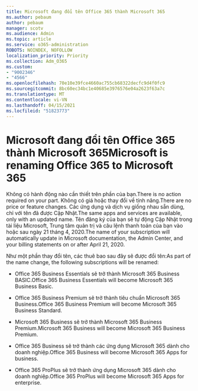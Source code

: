 ```yaml
---
title: Microsoft đang đổi tên Office 365 thành Microsoft 365
ms.author: pebaum
author: pebaum
manager: scotv
ms.audience: Admin
ms.topic: article
ms.service: o365-administration
ROBOTS: NOINDEX, NOFOLLOW
localization_priority: Priority
ms.collection: Adm_O365
ms.custom:
- "9002346"
- "4566"
ms.openlocfilehash: 70e10e39fce4660ac755cb68322decfc9d4f0fc9
ms.sourcegitcommit: 8bc60ec34bc1e40685e3976576e04a2623f63a7c
ms.translationtype: MT
ms.contentlocale: vi-VN
ms.lasthandoff: 04/15/2021
ms.locfileid: "51823773"
---
```

# <a name="microsoft-is-renaming-office-365-to-microsoft-365"></a><span data-ttu-id="0d093-102">Microsoft đang đổi tên Office 365 thành Microsoft 365</span><span class="sxs-lookup"><span data-stu-id="0d093-102">Microsoft is renaming Office 365 to Microsoft 365</span></span>

<span data-ttu-id="0d093-103">Không có hành động nào cần thiết trên phần của bạn.</span><span class="sxs-lookup"><span data-stu-id="0d093-103">There is no action required on your part.</span></span> <span data-ttu-id="0d093-104">Không có giá hoặc thay đổi về tính năng.</span><span class="sxs-lookup"><span data-stu-id="0d093-104">There are no price or feature changes.</span></span> <span data-ttu-id="0d093-105">Các ứng dụng và dịch vụ giống nhau sẵn dùng, chỉ với tên đã được Cập Nhật.</span><span class="sxs-lookup"><span data-stu-id="0d093-105">The same apps and services are available, only with an updated name.</span></span> <span data-ttu-id="0d093-106">Tên đăng ký của bạn sẽ tự động Cập Nhật trong tài liệu Microsoft, Trung tâm quản trị và câu lệnh thanh toán của bạn vào hoặc sau ngày 21 tháng 4, 2020.</span><span class="sxs-lookup"><span data-stu-id="0d093-106">The name of your subscription will automatically update in Microsoft documentation, the Admin Center, and your billing statements on or after April 21, 2020.</span></span>

<span data-ttu-id="0d093-107">Như một phần thay đổi tên, các thuê bao sau đây sẽ được đổi tên:</span><span class="sxs-lookup"><span data-stu-id="0d093-107">As part of the name change, the following subscriptions will be renamed:</span></span>

- <span data-ttu-id="0d093-108">Office 365 Business Essentials sẽ trở thành Microsoft 365 Business BASIC.</span><span class="sxs-lookup"><span data-stu-id="0d093-108">Office 365 Business Essentials will become Microsoft 365 Business Basic.</span></span>

- <span data-ttu-id="0d093-109">Office 365 Business Premium sẽ trở thành tiêu chuẩn Microsoft 365 Business.</span><span class="sxs-lookup"><span data-stu-id="0d093-109">Office 365 Business Premium will become Microsoft 365 Business Standard.</span></span>

- <span data-ttu-id="0d093-110">Microsoft 365 Business sẽ trở thành Microsoft 365 Business Premium.</span><span class="sxs-lookup"><span data-stu-id="0d093-110">Microsoft 365 Business will become Microsoft 365 Business Premium.</span></span>

- <span data-ttu-id="0d093-111">Office 365 Business sẽ trở thành các ứng dụng Microsoft 365 dành cho doanh nghiệp.</span><span class="sxs-lookup"><span data-stu-id="0d093-111">Office 365 Business will become Microsoft 365 Apps for business.</span></span>

- <span data-ttu-id="0d093-112">Office 365 ProPlus sẽ trở thành ứng dụng Microsoft 365 dành cho doanh nghiệp.</span><span class="sxs-lookup"><span data-stu-id="0d093-112">Office 365 ProPlus will become Microsoft 365 Apps for enterprise.</span></span>
